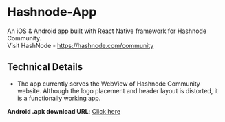 # Hashnode-App

An iOS &amp; Android app built with React Native framework for Hashnode Community.  
Visit HashNode - <https://hashnode.com/community>

## Technical Details

- The app currently serves the WebView of Hashnode Community website. Although the logo placement and header layout is distorted, it is a functionally working app.

**Android .apk download URL**: [Click here](https://exp-shell-app-assets.s3.us-west-1.amazonaws.com/android/%40varungujarathi9/hashnode-f6dcf0007e9c41f0b4a6dd9d8c6d3ca4-signed.apk)
